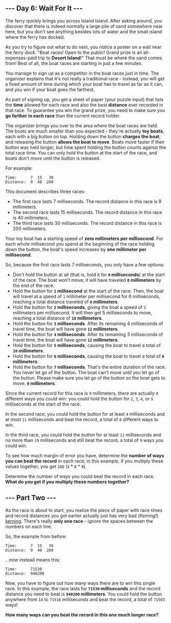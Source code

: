 ## --- Day 6: Wait For It ---

The ferry quickly brings you across Island Island. After asking around, you discover that there is indeed normally a large pile of sand somewhere near here, but you don't see anything besides lots of water and the small island where the ferry has docked.

As you try to figure out what to do next, you notice a poster on a wall near the ferry dock. "Boat races! Open to the public! Grand prize is an all-expenses-paid trip to __Desert Island__!" That must be where the sand comes from! Best of all, the boat races are starting in just a few minutes.

You manage to sign up as a competitor in the boat races just in time. The organizer explains that it's not really a traditional race - instead, you will get a fixed amount of time during which your boat has to travel as far as it can, and you win if your boat goes the farthest.

As part of signing up, you get a sheet of paper (your puzzle input) that lists the __time__ allowed for each race and also the best __distance__ ever recorded in that race. To guarantee you win the grand prize, you need to make sure you __go farther in each race__ than the current record holder.

The organizer brings you over to the area where the boat races are held. The boats are much smaller than you expected - they're actually __toy boats__, each with a big button on top. Holding down the button __charges the boat__, and releasing the button __allows the boat to move__. Boats move faster if their button was held longer, but time spent holding the button counts against the total race time. You can only hold the button at the start of the race, and boats don't move until the button is released.

For example:

```
Time:      7  15   30
Distance:  9  40  200
```

This document describes three races:

- The first race lasts 7 milliseconds. The record distance in this race is 9 millimeters.
- The second race lasts 15 milliseconds. The record distance in this race is 40 millimeters.
- The third race lasts 30 milliseconds. The record distance in this race is 200 millimeters.

Your toy boat has a starting speed of __zero millimeters per millisecond__. For each whole millisecond you spend at the beginning of the race holding down the button, the boat's speed increases by __one millimeter per millisecond__.

So, because the first race lasts 7 milliseconds, you only have a few options:

- Don't hold the button at all (that is, hold it for __`0` milliseconds__) at the start of the race. The boat won't move; it will have traveled __`0` millimeters__ by the end of the race.
- Hold the button for __`1` millisecond__ at the start of the race. Then, the boat will travel at a speed of `1` millimeter per millisecond for 6 milliseconds, reaching a total distance traveled of __`6` millimeters__.
- Hold the button for __`2` milliseconds__, giving the boat a speed of `2` millimeters per millisecond. It will then get 5 milliseconds to move, reaching a total distance of __`10` millimeters__.
- Hold the button for __`3` milliseconds__. After its remaining 4 milliseconds of travel time, the boat will have gone __`12` millimeters__.
- Hold the button for __`4` milliseconds__. After its remaining 3 milliseconds of travel time, the boat will have gone __`12` millimeters__.
- Hold the button for __`5` milliseconds__, causing the boat to travel a total of __`10` millimeters__.
- Hold the button for __`6` milliseconds__, causing the boat to travel a total of __`6` millimeters__.
- Hold the button for __`7` milliseconds__. That's the entire duration of the race. You never let go of the button. The boat can't move until you let go of the button. Please make sure you let go of the button so the boat gets to move. __`0` millimeters__.

Since the current record for this race is `9` millimeters, there are actually `4` different ways you could win: you could hold the button for `2`, `3`, `4`, or `5` milliseconds at the start of the race.

In the second race, you could hold the button for at least `4` milliseconds and at most `11` milliseconds and beat the record, a total of `8` different ways to win.

In the third race, you could hold the button for at least `11` milliseconds and no more than `19` milliseconds and still beat the record, a total of `9` ways you could win.

To see how much margin of error you have, determine the __number of ways you can beat the record__ in each race; in this example, if you multiply these values together, you get `288` (`4` * `8` * `9`).

Determine the number of ways you could beat the record in each race. __What do you get if you multiply these numbers together?__

## --- Part Two ---

As the race is about to start, you realize the piece of paper with race times and record distances you got earlier actually just has very bad (_Keming!_) [kerning](https://en.wikipedia.org/wiki/Kerning). There's really __only one race__ - ignore the spaces between the numbers on each line.

So, the example from before:

```
Time:      7  15   30
Distance:  9  40  200
```

...now instead means this:

```
Time:      71530
Distance:  940200
```

Now, you have to figure out how many ways there are to win this single race. In this example, the race lasts for __`71530` milliseconds__ and the record distance you need to beat is __`940200` millimeters__. You could hold the button anywhere from `14` to `71516` milliseconds and beat the record, a total of `71503` ways!

__How many ways can you beat the record in this one much longer race?__

